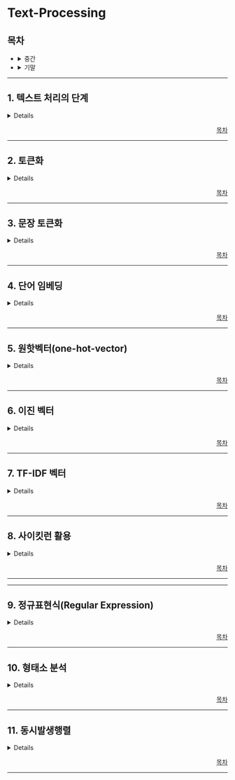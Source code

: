 # **Text-Processing**

## **목차**
- <details><summary>중간</summary>

    1. [텍스트 처리의 단계](#1-텍스트-처리의-단계)
    2. [토큰화](#2-토큰화)
    3. [문장 토큰화](#3-문장-토큰화)
    4. [단어 임베딩](#4-단어-임베딩)
    5. [원핫 벡터](#5-원핫벡터one-hot-vector)
    6. [이진벡터](#6-이진-벡터)
    7. [TF-IDF벡터/코사인 유사도/정규화](#7-tf-idf-벡터)
    8. [사이킷런](#8-사이킷런-활용)
    </details>
- <details><summary>기말</summary>

    9. [정규표현식](#9-정규표현식regular-expression)
    10. [형태소 분석](#10-형태소-분석)
    11. [동시발생행렬](#11-동시발생행렬)
    </details>

---

## 1. 텍스트 처리의 단계
<details>

 1. 텍스트 데이터 수집 
    - 자료수집 -> txt, cell, csv 저장
 2. 문자열 토큰화
    - 토큰화 규칙으로 의미 단위 분리
    - 구두점, 특수기호 정보 불필요시 이 과정에서 제거
 3. 불용어(Stopwords) 제거
    - 통계적 의미 없는 단어 제거 (to,the...)
 4. 어간 추출(Stemming)
    - 과거, 현재 복수형등의 변화
    - 정규표현식에서 Stemming과정 진행
 5. 품사(Pos) 태깅
    - 품사 지정(품사 정보가 필요한 경우)
 6. 의미구조(Vector, Matrix) 생성 - Embedding
    - 통계 기반, 추론 기반 시스템
    - 벡터 행렬로 변경
</details>
<div style="text-align: right">

[목차](#목차)
</div>

---

## 2. 토큰화

<details>

### 분할(Segmentation)
- 정해진 기준으로 하위 개념 정보로 데이터를 분할
    > 문서 -> 문단/문장 단위
    > 문단 -> 문장/ 문장-> 개별 단어

### 토큰/단어
토큰 = 텍스트 분석 단위
단어 = 개념을 나타내는 기호

### 토큰화 방법
1. str.split()

    <details>
    <summary>코드</summary>  

    1. 
    ```python
    sent = 'Thomas Jefferson began building Monticello age of 26.'
    token = sent.split()
    print(token)
    # 결과
    ['Thomas', 'Jefferson', 'began', 'building', 'Monticello', 'age', 'of', '26.']
    ```
    2. 
    ```python
    sent = 'Thomas Jefferson began building Monticello age of 26.'
    sent = sent.lower()
    sent = sent.replace('.', ' .')
    token = sent.split()
    print(token)
    
    # 실행결과
    ['Thomas', 'Jefferson', 'began', 'building', 'Monticello', 'age', 'of', '26.' , '.']
    ```
    </details>

2. re.split() (정규표현식)
    <details>
    <summary>코드</summary>

    ```python
    import re #정규표현식 모듈 임포트
    
    sent = "Hello!! Python. Coding,   Programming, Study.."
    delim = re.compile(r'[-\s.,!@;?]+') #정규표현식 컴파일 객체 생성
    token = delim.split(sent) #정규표현식으로 sent 텍스트 분할
    print(token)
    if token[-1] == '' : token = token[:-1] #맨 뒤 빈 문자열 제거
    print(token) 
    
    ###### 실행결과
    ['Hello', 'Python', 'Coding', 'Programming', 'Study', ''] 
    ['Hello', 'Python', 'Coding', 'Programming', 'Study']
    ```

    1. r ' 문자열 형식 '

    - r = raw (그대로 사용을 의미)

    2. \[-\s.,!@;?\]+
    - \+
        - []안의 여러 문자
    - \s
        - 공백 문자 의미

3. NLTK (공개 라이브러리)
    <details>
    <summary>코드</summary>

    ```python
    import nltk
    from nltk.tokenize import word_tokenize
    from nltk.tokenize import TreebankWordTokenizer
    nltk.download('punkt') #구두점 데이터 다운로드
    
    sent = "Hi! Python. Coding,   isn't, Study.."
    
    token1 = word_tokenize(sent)
    token2 = TreebankWordTokenizer().tokenize(sent)
    
    print(token1)
    print(token2)
    
    ###### 실행결과
    [nltk_data] Downloading package punkt to /home/runner/nltk_data...
    [nltk_data] Unzipping tokenizers/punkt.zip. 
    ['Hi', '!', 'Python', '.', 'Coding', ',', 'is', "n't", ',', 'Study', '..']
    ['Hi', '!', 'Python.', 'Coding', ',', 'is', "n't", ',', 'Study..']
    ```
    </details>


4. 사용자 정의 함수

    <details><summary>코드</summary>
    
    ```python
    #txtutils.py
    def simple_tokenize(txt):
    '''
    간단한 토크나이징 함수
    :param txt: 문자열
    :return: 토큰 리스트
    '''
    txt = txt.lower()
    txt = txt.replace('.', ' .')
    token = txt.split()
    return token
    ```
    </details>
    <details>
    <summary>활용</summary>
    
    ```python
    from util import txtutils as tu #util 패키지에서 txtutils를 포함하여 tu로 사용한다.

    doc = 'simple tokenize function test.'
    token = tu.simple_tokenize(doc)
    print(token)

    #출력
    ['simple', 'tokenize', 'function', 'test', '.']
    ```
    </details>

5. 실습 내용
    ```python
    #tokenization_exec.py

    import nltk
    from nltk.tokenize import TreebankWordTokenizer
    nltk.download('punkt') #구두점 데이터 다운로드

    docs = []
    docs.append("I am going to go to the store.")
    docs.append("The Science of today is the technology of tommorow.")
    docs.append("You are using pip version 3.")
    docs.append("Could not install packages due to an Error.")

    # docs list 안에는 4개의 문장이 들어있다.
    # 각 문장을 토큰화하여 실행결과에 보이는 것과 같이 [문장별 토큰 리스트]를 가진 리스트에 넣고 출력하는
    # 코드를 작성해볼 것

    ###### 실행결과
    [nltk_data] Downloading package punkt to /home/runner/nltk_data... 
    [nltk_data] Package punkt is already up-to-date! 
    [['i', 'am', 'going', 'to', 'go', 'to', 'the', 'store', '.'],
    ['the', 'science', 'of', 'today', 'is', 'the', 'technology', 'of', 'tommorow', '.'],
    ['you', 'are', 'using', 'pip', 'version', '3', '.'],
    ['could', 'not', 'install', 'packages', 'due', 'to', 'an', 'error', '.']]
    ```

</details>

<div style="text-align: right">

[목차](#목차)
</div>

---

## 3. 문장 토큰화

<details>

1. ### 출력
    <details>
    <summary>위의 실습을 출력</summary>

    ```python
    tk = TreebankWordTokenizer()
    tokens = []
    for doc in docs:
        token = tk.tokenize(doc.lower())
        tokens.append(token)
    print(tokens)
    ```
    </details>

2.  문장 토큰화
    <details>
    <summary>NLTK 이용 코드</summary>

    ```python
    from nltk.tokenize import sent_tokenize
    from nltk.tokenize import word_tokenize
    ...
    text = '\n'.join(docs)
    sentences = sent_tokenize(text) #문장 토큰 리스트
    print(sentences)
    tokens = [word_tokenize(t) for t in sentences]
    print(tokens)

    ## 결과

    #sentence tokenize
    ['I am going to go to the store.', 
    'The Science of today is the technology of tommorow.',
    'You are using pip version 3.', 
    'Could not install packages due to an Error.']

    #word tokenize
    [['I', 'am', 'going', 'to', 'go', 'to', 'the', 'store', '.'],
    ['The', 'Science', 'of', 'today', 'is', 'the', 'technology', 'of', 'tommorow', '.'],
    ['You', 'are', 'using', 'pip', 'version', '3', '.'], 
    ['Could', 'not', 'install', 'packages', 'due', 'to', 'an', 'Error', '.']]
    ```
    </details>

</details>

<div style="text-align: right">

[목차](#목차)
</div>

---

## 4. 단어 임베딩

<details>

<img src="https://ivy-hospital-413.notion.site/image/https%3A%2F%2Fs3-us-west-2.amazonaws.com%2Fsecure.notion-static.com%2F53b94b0e-e2d7-46d2-86c2-fe60e1f39f80%2F%E1%84%89%E1%85%B3%E1%84%8F%E1%85%B3%E1%84%85%E1%85%B5%E1%86%AB%E1%84%89%E1%85%A3%E1%86%BA_2021-07-29_%E1%84%8B%E1%85%A9%E1%84%92%E1%85%AE_4.23.19.png?id=ce63509f-987b-4a65-a4b6-118ff6d81c0e&table=block&spaceId=4df7c095-f16c-49b1-9f2e-58f72fb09349&width=1230&userId=&cache=v2"></img>

1. ### 사전 구축
    1. 직접 구축
        <details>
        <summary>코드</summary>

        ```python
        import nltk
        from nltk.tokenize import word_tokenize
        nltk.download('punkt')

        vocab = {}          # python dictionary
        doc_tokens = []     # python list
        for doc in docs:
            tokens = word_tokenize(doc.lower()) #문서 토큰화 (구두점 제거 -> details로 변경)
            for word in tokens:
                if word not in vocab: #사전에 없는 단어일 경우 
                    vocab[word] = 0   #사전에 추가
                vocab[word] += 1    
            doc_tokens.append(tokens)
        print(vocab)
        print(doc_tokens)

        ### 결과
        ###----vocab data----
        {'to': 6, 'do': 8, 'is': 2, 'be': 8, '.': 6, 'or': 1, 'not': 1, 'i': 4, 'am': 3, 'what': 1, 'think': 1, 'therefore': 1, ',': 3, 'da': 3, 'let': 2, 'it': 2}
        ```
        <details>
        <summary>구두점 제거</summary>
        
        ```python
        for doc in docs:
        delim = re.compile(r'[\s,.]+') #공백문자, ',', '.'으로 구분
        tokens = delim.split(doc.lower()) #정규표현식으로 sent 텍스트 분할
        if tokens[-1] == '' :   tokens = tokens[:-1] #맨 뒤에 빈 문자열 제거
        ```
        </details>
        </details>
    
    2. 카운터 활용
        <details>
        <summary>코드</summary>

        ```python
        import re
        from collections import Counter

        doc_tokens = []     # python list
        for doc in docs:
            delim = re.compile(r'[\s,.]+')
            tokens = delim.split(doc.lower()) #정규표현식으로 sent 텍스트 분할
            if tokens[-1] == '' :   
                tokens = tokens[:-1] 
            doc_tokens.append(tokens)

        vocab = Counter(sum(doc_tokens, []))
        print(type(vocab)) #collection.Counter 타입
        vocab #딕셔너리와 비슷함
        ```
        </details>

    3. NLTK FreqDist 활용
        <details>
        <summary>코드</summary>

        ```python
        import re
        from nltk import FreqDist
        import numpy as np

        doc_tokens = []     # python list
        for doc in docs:
            delim = re.compile(r'[\s,.]+')
            tokens = delim.split(doc.lower()) #정규표현식으로 sent 텍스트 분할
            if tokens[-1] == '' :   tokens = tokens[:-1] 
            doc_tokens.append(tokens)

        vocab = FreqDist(np.hstack(doc_tokens)) #nltk.probability.FreqDist 타입
        print(type(vocab))
        print(vocab['to'])
        vocab #위와 동일한 형태 
        ```
        </details>
    
    인덱스 부여
    - 단어로 인덱스 찾기
        <details><summary>코드</summary>
        
        ```python
        word_to_id = {word[0] : id for id, word in enumerate(vocab)}
        word_to_id
        ```
        </details>
    - 인덱스로 단어 찾기
        <details><summary>코드</summary>
        
        ```python
        id_to_word = {id : word[0] for id, word in enumerate(vocab)}
        id_to_word
        ```
        </details>
    OOV(Out Of Vocabulary)
    - 빠진 단어 목록의 추가(빈도 수가 낮거나 불용어)
    - 전체의 이름을 'OOV'로 word_to_id에 추가 가능
    - <details>
        <summary>코드 예</summary>

        ```python 
        [in ] word_to_id['oov'] = len(word_to_id)+1
        [in ] word_to_id['oov']
        [out] 14
        ```
        </details>

     #### 사전 임베딩 정리
    1. 입력 문서별 토큰 리스트 작성(doc_tokens)
    2. 단어와 빈도수로 이루어진 사전 구축(vocab)
    3. 단어 : 인덱스, 인덱스 : 단어로 이루어진 사전(word_to_id, id_to_word) 구축

    <details>
    <summary>사전임베딩 코드 전문</summary>
    
    ```python
    from nltk import FreqDist
    import numpy as np
    import re

    def buildDict(docs):
        doc_tokens = []     # python list
        for doc in docs:
            delim = re.compile(r'[\s,.]+')
            tokens = delim.split(doc.lower()) 
            if tokens[-1] == '' :   tokens = tokens[:-1] 
            doc_tokens.append(tokens)

        vocab = FreqDist(np.hstack(doc_tokens))
        vocab = vocab.most_common()
        word_to_id = {word[0] : id for id, word in enumerate(vocab)}
        id_to_word = {id : word[0] for id, word in enumerate(vocab)}
        return doc_tokens, vocab, word_to_id, id_to_word    

    docs = []
    docs.append('To do is to be. To be is to do.')
    docs.append('To be or not to be. I am what I am.')
    docs.append('I think therefore I am. Do be do be do.')
    docs.append('Do do do, da da da, Let it be, let it be.')

    doc_tokens, vocab, word_to_id, id_to_word = buildDict(docs)

    print(doc_tokens)
    print(vocab)
    print(word_to_id)
    print(id_to_word)
    ```
    </details>

</details>

<div style="text-align: right">

[목차](#목차)
</div>

---

## 5. 원핫벡터(one-hot-vector)

<details>

- 1차원 배열의 저장 형태로써 배열 내 원소 중 정답을 뜻하는 원소 하나만 1이고 나머지 모든 원소는 0인 배열을 의미
    <details><summary>코드</summary>

        ```python
        import pandas as pd

        sent = 'Thomas Jefferson began building Monticello at the age of 26.'
        token = sent.split() #간단한 단어 분리
        print(token)

        ##출력결과##
        ['Thomas', 'Jefferson', 'began', 'building', 'Monticello', 'at', 'the', 'age',  'of', '26.']

        one_hot_vectors = [] #토큰별 원-핫 벡터의 리스트

        for idx, word in enumerate(token): #토큰마다 원-핫 벡터 생성 
            vector = [0 for _ in token] #모든 값이 0인 사전크기 리스트 생성
            vector[token.index(word)] = 1 #사전에서 단어가 출현한 위치만 1로 설정 
            one_hot_vectors.append(vector) #만들어진 벡터를 원-핫 벡터에 저장 

        #결과출력
        df = pd.DataFrame(one_hot_vectors, columns=vocab)
        print(df)
        ```
        결과 사진
        <img src = "https://ivy-hospital-413.notion.site/image/https%3A%2F%2Fs3-us-west-2.amazonaws.com%2Fsecure.notion-static.com%2F8b9cb14a-41e4-4ba2-8173-565413024cc1%2FLectureCode_-_Replit.png?id=82d8f633-66a6-4dbf-9bea-7525efb6eca8&table=block&spaceId=4df7c095-f16c-49b1-9f2e-58f72fb09349&width=1230&userId=&cache=v2">

    </details>

- 원-핫 벡터 만들기
    1. buildDict()으로 단어사전 생성
        - 생성되는 것
            - 문서의 토큰 리스트
            - 단어 Dict
            - 단어 - 인덱스 Dict
            - 인덱스 - 단어 Dict
    2. 단어사전 토큰 리스트 요소 마다
        - 사전 크기만큼 0이 들어간 원핫 벡터 리스트 생성
        - 요소 위치의 0의 자리에 1을 대신 삽입
        - 한줄씩 벡터 추가

- 원-핫 벡터에서 원문 복구
    - 벡터마다 1의 위치 검색
    - 위치를 이용해 id-to-word으로 단어로 변경
    - 전부 찾아서 문장으로 반환

- 형태 
    - 가로 : 단어 사전
    - 세로 : 단어 순서

    ||W1|W2|W3|. . .|Wn|
    |--|--|--|--|--|--|
    |I1|1|0|0|. . .|0|
    |I2|0|0|1|. . .|0|
    |I3|0|1|0|. . .|0|
    |.<br>.<br>.|.<br>.<br>.|.<br>.<br>.|.<br>.<br>.|.<br>&nbsp;&nbsp;&nbsp;.<br>&nbsp;&nbsp;&nbsp;&nbsp;&nbsp;&nbsp;.|.<br>.<br>.|
    |Ix|0|0|0|. . .|1|

    예시는 W1 W3 W2 ... Wn 을 나타냄

</details>

<div style="text-align: right">

[목차](#목차)
</div>

---

## 6. 이진 벡터 

<details>

- 문서당 이진 벡터 1개 
- 사전에 있는 단어만을 1로 표시
- 문서에 단어가 출현 했는지만을 확인하는 용도

### 역색인
- 이미 색인된 단어(키워드)를 이용해 단어가 포함된 문서를 찾을 수 있도록 구축해놓은 색인 자료구조
1. 원문 토큰화
2. 텍스트 전처리(불용어 제거, 어간 추출, 품사 태깅 등)
3. 색인어 추출 및 정렬
4. 색인어 당 문서 벡터 생성
5. 색인어에 해당하는 문서 벡터내 문서 랭킹(검색순위 결정)
6. 해시테이블, BTree 등의 자료구조로 역 인덱스 구축


</details>

<div style="text-align: right">

[목차](#목차)
</div>

---

## 7. TF-IDF 벡터

<details>

- TF : 용어 빈도수(Term Frequency)
    - 문서(d)에 나타난 단어(t)의 빈도수
    - 위 수의 log값 + 1 = TF, 단어가 없으면 이면 0
    - 의미 : 여러번 나오는 단어는 중요함 (문서별 계산)
    
- IDF : 역문헌 빈도수(Inverse Document Frequency)
    - Zipf의 법칙
        - k번째 많은 단어의 빈도수는 가장 많이 출현한 단어 빈도수의 1/k에 근접
        - 즉 최대 1000회 출현 단어가 존재 시, 4번째 많이 출현하는 단어는 250에 근접
    - log (전체 문헌 수 / 특정 단어가 출현한 문헌 수) = IDF
    - 의미 : 많은 문서에서 나올 경우 중요하지 않음(여러 문서집합으로 한번 계산)

- TF - IDF : TF × IDF
    - 형태

        ||T1|T2|T3|. . .|Tn|
        |--|--|--|--|--|--|
        |D1|w(1-1)|w(1-2)|w(1-3)|. . .|w(1-n)|
        |D2|w(2-1)|w(2-2)|w(2-3)|. . .|w(2-n)|
        |D3|w(3-1)|w(3-2)|w(3-3)|. . .|w(3-n)|
        |.<br>.<br>.|.<br>.<br>.|.<br>.<br>.|.<br>.<br>.|.<br>&nbsp;&nbsp;&nbsp;.<br>&nbsp;&nbsp;&nbsp;&nbsp;&nbsp;&nbsp;.|.<br>.<br>.|
        |Dn|w(n-1)|w(n-2)|w(n-3)|. . .|w(n-n)|

- 활용 
    - 키워드 추출
    - 순위 결정
    - 유사도 측정

- 벡터 정규화
    - 큰 문서일 수록 가중치가 올라감
    - 문서 크기 표준화 필요
    - L1 정규화, L2정규화
        - L1 : 가중치 값 / 모든 가중치의 합
        - L2 : 가중치 값 / 모든 가중치의 제곱 합의 제곱근
    - 코사인 유사도
        - A · B = ∥A∥ ∥B∥ cosθ
        - cosθ = (A · B)/(∥A∥ ∥B∥) = √Σ(A×B) / (√ΣA² · √ΣB²)

- 코사인 유사도
    - 특성
    - 문서의 정규화 효과
    - 다차원 양수공간 벡터 유사도 계산


</details>

<div style="text-align: right">

[목차](#목차)
</div>

---

## 8. 사이킷런 활용

<details>

[scikit_learn.org](https://scikit-learn.org/stable/)
1. 원핫 벡터
    1. LabelEncoder의 fit_transform 함수를 사용해 사전의 단어들을 레이블링
    2. LabelEncoder의 transform 함수를 활용해 우리가 가진 doc_tokens의 단어를 레이블링 된 숫자 벡터로 변환
    3. 1의 과정에서 만들어진 레이블링 데이터를 2차원으로 변환하여 OneHotEncoder의 fit_transform 함수를 사용해 레이블링
    4. 2의 과정에서 만들어진 벡터를 2차원으로 변환하여 OneHotEncoder의 transform 함수를 사용해 원-핫 벡터로 변환
    <details><summary>코드</summary>
    
    ```python
    from sklearn.preprocessing import LabelEncoder
    import numpy as np

    encoder = LabelEncoder()
    labels = encoder.fit_transform([word for word, id in vocab])
    for label in labels:
        print('[{:2d} : {}]'.format(label, encoder.classes_[label]))

    encode_data = np.array([encoder.transform(doc_token) for doc_token in doc_tokens])
            
    from sklearn.preprocessing import OneHotEncoder

    oh_encoder = OneHotEncoder(categories='auto')
    labels = labels.reshape(-1, 1)
    oh_labels = oh_encoder.fit_transform(labels)

    from sklearn.preprocessing import OneHotEncoder

    oh_encoder = OneHotEncoder(categories='auto')
    labels = labels.reshape(-1, 1)
    oh_labels = oh_encoder.fit_transform(labels)

    #출력 
    from sklearn.preprocessing import OneHotEncoder

    oh_encoder = OneHotEncoder(categories='auto')
    labels = labels.reshape(-1, 1)
    oh_labels = oh_encoder.fit_transform(labels)
    ```
    
    </details>
2. 카운터 벡터
    <details><summary>코드</summary>
    
    ```python
    from sklearn.feature_extraction.text import CountVectorizer
    import pandas as pd

    docs = []
    docs.append('To do is to be. To be is to do.')
    docs.append('To be or not to be. II am what II am')
    docs.append('II think therefore II am. Do be do be do.')
    docs.append('Do do do da da da. Let it be let it be.')

    cnt_vectr = CountVectorizer()
    vectors = cnt_vectr.fit_transform(docs)

    print(cnt_vectr.vocabulary_)
    print(cnt_vectr.get_feature_names())
    print(vectors.toarray())
    print(pd.DataFrame(vectors.toarray(),
                    columns=cnt_vectr.get_feature_names()))
    ```
    </details>
3. TF-IDF 벡터
    <details><summary>코드</summary>
    
    ```python
    from sklearn.feature_extraction.text import TfidfVectorizer
    import pandas as pd

    tfidf = TfidfVectorizer().fit(docs)
    dtm = tfidf.transform(docs).toarray()

    df = pd.DataFrame(dtm, columns=tfidf.get_feature_names())
    print(df)
    print(sorted(tfidf.vocabulary_.items()))
    ```
    </details>
- TF 계산 : 빈도수 카운트. 우리가 수업에서 만든 코드는 로그를 취함   
- IDF 계산 : 스무딩을 수행할 경우, 전체 문서수(N)+1, 단어출현 문서수(DF)+1을 해서 로그값을 취하며, 그 결과에 1을 더함으로 최종 IDF 값을 취함
- L2 정규화를 진행함 → 벡터 요소의 제곱합이 1이 되도록 정규화 → 벡터 유사도 계산 시 벡터의 크기를 정규화 해야 한다.
- 로그 : 수업에서는 밑이 2인 로그를 취했으나, 패키지에서는 np.log()를 취함. np.log()는 자연로그임. 

</details>

<div style="text-align: right">

[목차](#목차)
</div>

---
---

## 9. 정규표현식(Regular Expression)

<details>

- 특정 문자의 집합 또는 문자열을 기호식으로 바꾸어 놓는 방법
    - 문자열 집합을 정확하게 표현하기 위해 사용하는 규칙

- 사용처
    1. 찾고자 하는 문자열 형식 지정(정규 표현식 생성)
    2. 텍스트 데이터에서 정규표현식 해당 문자열 검색(문자열 검색)
    3. 찾아서 작업 수행
        1. 제대로 작성 하였는가
        2. 다른 문자열로 치환
        3. 몇번 나왔는가 검사 등
    
- [정규 표현식 링크](https://regex101.com/)

### 정규표현식

1. [일치하는 문자열](#일치하는-문자열)
2. [.(dot)](#dot)
3. [\[ \](괄호)](#괄호)
4. [\\(메타문자)](#메타문자)
5. [\+(하나 이상 문자)](#하나-이상-문자)
6. [\*(없거나 하나 이상 문자)](#없거나-하나-이상-문자)
7. [?(없거나 하나인 문자)](#없거나-하나인-문자)
8. [\{\}(특정 횟수 만큼 출현)](#특정-횟수-만큼-출현)
9. [\(\)(하위 표현식)](#하위-표현식)
10. [논리연산자](#논리연산자)
11. [탐욕적 vs 게으른 수량자](#탐욕적-vs-게으른-수량자)
12. [문자열 시작, 끝](#문자열-시작-끝)

#### 일치하는 문자열
express : is
- 가장 먼저 나오는 is를 확인

#### \.(dot)
express : i.
- 문자 i와 모든 문자 1개를 확인 iㅁ

#### \[\](괄호)
express : \[Ee\]\[Rr\]
- ER Er eR er 모두 가능 즉 괄호 안 중 문자 1개로 인식
    - \[A-Z\]로 범위 지정도 가능
    - \[A-Za-Z0-9\] : 모든 알파벳이나 숫자 중 1문자
    - \[^0-9\] : 숫자가 아닌 문자

#### \\(메타문자)
express : \\\[\[0-9\]\\\]
- \[와 0-9 중 한 문자와 \]
    - \[\]를 그 문자 그대로 사용하게 함

    <details>
        <summary>설명표</summary>

    메타문자

    |메타문자|설명|
    |---|---|
    |\b|백스페이스|
    |\f|페이지 넘김|
    |\n|줄바꿈|
    |\r|엔터|
    |\t|탭|
    |\v|수직탭|

    문자 클래스

    |클래스|메타문자|설명|일반정규표현식|
    |--|--|--|--|
    |숫자|\d|숫자 하나|\[0-9\]|
    ||\D|숫자 제외 문자 하나|\[^0-9\]|
    |문자|\w|대문자, 소문자, 숫자, 밑줄 문자 중 하나|\[A-Za-z0-9_\]|
    ||\W|대문자, 소문자, 숫자, 밑줄 문자 제외 문자 하나|\[^A-Za-z0-9_\]|
    |공백|\s|모든 공백 문자 중 하나|\[\n\r\t\v\f\]|
    ||\S|모든 공백 문자 제외 문자 하나|\[^\n\r\t\v\f\]|


    [추가적인 정보](https://developer.mozilla.org/ko/docs/Web/JavaScript/Guide/Regular_expressions)
    </details>

#### \+(하나 이상 문자)
express : \w+
- 하나 이상의 대문자, 소문자, 숫자, 밑줄 문자가 출현
    <details>
    <summary>코드</summary>

    ```python
    import re
    doc = ["send : host@server.com",
    "recv : guest@client.com",
    "return : admin_1@test.server.com",
    "fwd : admin.programming@test.server.co.kr"]
    text = "\n".join(doc)

    pattern = re.compile(r"[\w.]+@[\w.]+\.\w+", re.MULTILINE)

    print(pattern.findall(text))
    result = pattern.finditer(text)
    for m in result:
    print(m.group(), m.span(), m.start(), m.end()))
    ```
    </details>

#### \*(없거나 하나 이상 문자)
express : 0\w*
- 0 뒤에 없거나 하나 이상의 대문자, 소문자, 숫자, 밑줄 문자가 출현

#### ?(없거나 하나인 문자)
express : 0\w?
- 0 뒤에 없거나 하나의 대문자, 소문자, 숫자, 밑줄 문자가 출현

#### \{\}(특정 횟수 만큼 출현)
express : \w\{6\}
- 대문자, 소문자, 숫자, 밑줄 문자가 6번 출현
- 최대, 최소 지정 가능 \{최소, 최대\} 최대 반복 생략 가능

#### \(\)(하위 표현식)
express : \(&nbsp\)\{3\}
- 공백이 3개

#### 논리연산자
express : \(\[0-9\]\)|\(\[A-Z\]\)
- 숫자 1개 또는 대문자 1개
- | : or , & : and

#### 탐욕적 vs 게으른 수량자
express : \<pP\>.+\</pP\>
- \<pP\>와 하나 이상의 모든 문자와 \</pP\>
- 단 + 수량자는 탐욕적으로 검출 시 뒤에서부터 작용
- 따라서 결과값이 result = \<p\>sample text\</p\>\<p\>text 1\</p\>\<P\>text 2\</P\>으로 생성됨

express : \<pP\>.+?\</pP\>
- \<pP\>와 하나 이상의 모든 문자와 \</pP\>
- 위와 동일해 보이지만 +에 ?를 붙여 게으른 수량자로 사용
- 앞에서부터 최소한으로 적게
- \<p\>sample text\</p\>\<p\>text 1\</p\>\<P\>text 2\</P\> 검출 시 
    - \<p\>sample text\</p\>
    - \<p\>text 1\</p\>
    - \<P\>text 2\</P\>
- 으로 생성됨

#### 문자열 시작, 끝
express : ^\(0.+9\)$
- 시작이 0 하나 이상의 문자와 끝이 9
- 시작 끝 패턴을 명확히 지정할때 사용

</details>

<div style="text-align: right">

[목차](#목차)
</div>

---

## 10. 형태소 분석

<details>

- 형태소 : 언어에서 의미를 가지는 가장 작은 단위

    1. 토큰화 시 형태소 분석을 할 것인지 결정
    2. 사용할 경우 목적에 따라 사용 범위 결정
    3. 가장 핵심 기능 : 품사 태깅(part of tagging POS tagging)

- 품사
    1. 체언 : 명사, 대명사, 수사...
    2. 용언 : 동사, 형용사...
    3. 독립언 : 부사, 감탄사...
    4. 기능어 : 조사, 어미, 접사...

- 한글의 형태소 분석
    1. 다양한 조사 활용
    2. 불규칙 형 변환
    3. 언어 파괴적 요소(띄어쓰기, 오타)
    - 자유자재의 언어 구사, 규칙 파괴에도 이해 가능
    - 이러한 요소가 검색엔진, 자연어 처리 시스템 구현에 큰 한계

- 형태소 분석의 목적 = 색인작업

- Konlpy 사용

     ```python
    !curl -s https://raw.githubusercontent.com/teddylee777/machine-learning/master/99-Misc/01-Colab/mecab-colab.sh | bash
    ```

    - 사용 예시
        ```python
        from konlpy.tag import Okt, Mecab
        okt = Okt()
        okt.morphs('형태소 분석할 Text 입력')
        ```


    <details> 
    <summary>Konlpy 안의 형태소</summary>

    - Hannaum : KASIT
    - Kkma : 서울대
    - Komoran : Shineware
    - Mecab : 일본어용을 한국어 사용가능하게 수정
    - Open Korean Text : 과거 트위터 형태소 분석기
    </details>

- TF/IDF 적용
    - <details><summary>TF/IDF 벡터 생성</summary>

        ```python
        docs = doc.split('\n')
        r = []
        for line in docs:
            token = mecab.morphs(line)
            txt = " ".join(token)
            r.append(txt)

        from sklearn.feature_extraction.text import TfidfVectorizer
        #tfidf 벡터 메트릭스 생성
        tfidf = TfidfVectorizer()
        tfidf_matrix = tfidf.fit_transform(r)
        print('type of tfidf_matrix {}'.format(type(tfidf_matrix)))
        print('shape of tfidf_matrix {}'.format(tfidf_matrix.shape))
        
        ##출력결과
        type of tfidf_matrix <class 'scipy.sparse.csr.csr_matrix'>
        shape of tfidf_matrix (357, 1081)
        ```
        </details>

    - <details><summary>각 문서별 TF/IDF 값이 높은 단어 추출</summary>

        ```python
        tfidf_table = tfidf_matrix.toarray()
        keywords = []

        for weight in tfidf_table:
            w_vec = list(enumerate(weight))
            w_vec = sorted(w_vec, key=lambda x : x[1], reverse=True)
            print(w_vec[:3])
            keywords.append(w_vec)

        #출력결과
        [(361, 0.8233074079998407), (1049, 0.5675957293114385), (0, 0.0)]
        [(0, 0.0), (1, 0.0), (2, 0.0)]
        [(664, 0.297683329858021), (412, 0.2253201732864864), (483, 0.19845555323868067)]
        [(0, 0.0), (1, 0.0), (2, 0.0)]
        [(949, 1.0), (0, 0.0), (1, 0.0)]
        [(215, 0.6937741027461318), (412, 0.5251261504196152), (361, 0.492869171793363)]
        ```
        </details>

    - <details><summary>전체 문서 중 가장 TF/IDF가 높은 문서 추출</summary>

        ```python
        import numpy as np
        def tfidf_rank(tfidf_matrix):
            rank = []
            avg, stddev = 0.0, 0.0
            
            #문서 별 tfidf 가중치의 합 계산 : (문서id, 가중치 합)
            for idx, tfidf in enumerate(tfidf_matrix):
                rank.append((idx, tfidf.sum()))

            #가중치의 합이 높은 문서 순으로 정렬
            rank.sort(key=lambda x : x[1], reverse=True)

            #tfidf의 평균과 표준편차 계산
            tfidf_sum = [tfidf.sum() for tfidf in tfidf_matrix]
            avg = np.mean(tfidf_sum)
            stddev = np.std(tfidf_sum)
            return rank, avg, stddev
            
        rank, avg, stddev = tfidf_rank(tfidf_matrix)

        print(rank[:2])
        print('avg = {}, stddev = {}'.format(avg, stddev))

        #랭크가 높은 문서 5개의 원문을 추출하여 rank_doc에 저장 후 출력
        rank_doc = [docs[doc_id[0]] for doc_id in rank[:5]]
        rank_doc

        #출력결과
        [(2, 8.937515671877552), (181, 5.81765311803503)]
        avg = 2.949446365690751, stddev = 1.043877787780237
        
        ['유구한 역사와 전통에 빛나는 우리 대한국민은 3·1운동으로 건립된...'
        ' 제76조 ① 대통령은 내우·외환·천재·지변 또는 중대한 재정·경제상의...'
        '③체포·구속·압수 또는 수색을 할 때에는 적법한 절차에 따라 검사의...'
        '⑦피고인의 자백이 고문·폭행·협박·구속의 부당한 장기화 또는 기망 기타의...'
        ' 제65조 ① 대통령·국무총리·국무위원·행정각부의 장·헌법재판소...'
        ```
        </details>
    

</details>

<div style="text-align: right">

[목차](#목차)
</div>

---


## 11. 동시발생행렬

<details>

- 단어의 분산 표현
    - 통계기반
        - 단어 출현 획구에 기반한 처리
        - 의미 파악 불가
        - 희소벡터(TF/IDF)
    - 추론기반
        - 주변 단어와 관계에 기반한 처리
        - 의미 추론 가능
        - 밀집벡터

- 맥락
    - 정의 : 사물 따위가 서로 이어져 있는 관계나 연관성
    - all the facts, opinions, etc. relating to a particular thing or event

    - 표현
        -  동시발생행렬
        - 특정 단어의 주변에 나타나는 단어의 횟수를 기록하는 간단한 방법
    
    - 예문 : **you say goodbye and i say hello**
        - ||you|say|goodbye|and|i|hello|.|
            |--|--|--|--|--|--|--|--|
            |you|0|1|0|0|0|0|0|
            |say|1|0|1|0|1|1|0|      
            |goodbye|0|1|0|1|0|0|0|     
            |andsay|0|0|1|0|1|0|0|     
            |i|0|1|0|1|0|0|0|    
            |hello|0|1|0|0|0|0|1|        
            |.|0|0|0|0|0|1|0|   
        
        <details><summary>동시발생행렬 코드</summary>
        
        ```python
        def create_co_matrix(corpus, vocab_size, window_size=1):
            '''동시발생 행렬 생성
            :param corpus: 말뭉치(단어 ID 목록)
            :param vocab_size: 어휘 수
            :param window_size: 윈도우 크기(윈도우 크기가 1이면 타깃 단어 좌우 한 단어씩이 맥락에 포함)
            :return: 동시발생 행렬
            '''
            corpus_size = len(corpus)
            co_matrix = np.zeros((vocab_size, vocab_size), dtype=np.int32)

            for idx, word_id in enumerate(corpus):
                for i in range(1, window_size + 1):
                    left_idx = idx - i
                    right_idx = idx + i
                    
                    #기준 단어의 왼쪽 값 추가
                    if left_idx >= 0:
                        left_word_id = corpus[left_idx]
                        co_matrix[word_id, left_word_id] += 1

                    #기준 단어에 오른쪽 값 추가
                    if right_idx < corpus_size:
                        right_word_id = corpus[right_idx]
                        co_matrix[word_id, right_word_id] += 1

            return co_matrix

        co_matrix = create_co_matrix(corpus, len(corpus))
        co_matrix

        #출력결과
        array([[0, 1, 0, 0, 0, 0, 0, 0],
            [1, 0, 1, 0, 1, 1, 0, 0],
            [0, 1, 0, 1, 0, 0, 0, 0],
            [0, 0, 1, 0, 1, 0, 0, 0],
            [0, 1, 0, 1, 0, 0, 0, 0],
            [0, 1, 0, 0, 0, 0, 1, 0],
            [0, 0, 0, 0, 0, 1, 0, 0],
            [0, 0, 0, 0, 0, 0, 0, 0]], dtype=int32)
        ```
        </details>

        <details><summary>동시발생행렬 활용 코드</summary>
        
        코사인 유사도
        ```python
        import pandas as pd

        from sklearn.metrics.pairwise import cosine_similarity
        from sklearn.metrics.pairwise import linear_kernel

        cos_sim = cosine_similarity(co_matrix, co_matrix)
        pd.DataFrame(cos_sim, columns=word_to_id.keys())

        #출력결과
                    you	     say	 goodbye	     and	       i	   hello	  .
        0	1.000000	0.000000	0.707107	0.000000	0.707107	0.707107	0.0
        1	0.000000	1.000000	0.000000	0.707107	0.000000	0.000000	0.5
        2	0.707107	0.000000	1.000000	0.000000	1.000000	0.500000	0.0
        3	0.000000	0.707107	0.000000	1.000000	0.000000	0.000000	0.0
        4	0.707107	0.000000	1.000000	0.000000	1.000000	0.500000	0.0
        5	0.707107	0.000000	0.500000	0.000000	0.500000	1.000000	0.0
        6	0.000000	0.500000	0.000000	0.000000	0.000000	0.000000	1.0
        ```
        입력 쿼리와 유사도가 높은 단어 반환
        ```python
        def most_similar(query, word_to_id, id_to_word, word_matrix, top=3):

            if query not in word_to_id:
                print('{}를 찾을 수 없음.'.format(query))
                return
                
            word_vector = np.array(word_matrix[word_to_id[query]])
            word_vector = word_vector.reshape(1, -1)

            sim = cosine_similarity(word_vector, word_matrix)
            sim = sim[0]
            sim = [(id, cos) for id, cos in enumerate(sim)]
            sim = sorted(sim, key=lambda x: x[1], reverse=True)

            return sim[1:top+1]

        rank = most_similar('you', word_to_id, id_to_word, co_matrix)
        for r in rank:
            print(id_to_word[r[0]], r[1])
        ```
        </details>
- 점별 상호 정보량 처리
     - $PMI(x,y) = log_2\frac{P(x,y)}{P(x)P(y)}=log_2\frac{\frac{n(x,y)}{N}}{\frac{n_x}{N}\frac{n_y}{N}} = log_2\frac{n(x,y)N}{n_xn_y}$
     - 전체 동시출현 횟수가 10,000회라고 할 때, 다음과 같은 발생 횟수를 나타낸다고 가정할 때
        1. the : 1,000회
        2. car : 20회
        3. drive : 10회
        4. the, car 동시발생 : 10회
        5. car, drive 동시발생 : 5회

        - $PMI(the,car) = log_2\frac{10\cdot10000}{1000\cdot20}=log_2\frac{10}{2}\approx2.32$
        - $PMI(car,drive) = log_2\frac{5\cdot10000}{20\cdot10}=log_2 250\approx7.97$
            - the같은 고빈도 단어 출현 시 분모값 증가, 전체값 감소
            - 출현 빈도 없을 시 $log_20=-\infty$가 되므로 양의 값만 가지는 함수 필요
            - $PPMI(x,y) = max(0,PMI(x,y))$
            - <details><summary>코드</summary>
            
                ```python
                def ppmi(C, verbose=False, eps = 1e-8):
                    '''PPMI(점별 상호정보량) 생성
                    :param C: 동시발생 행렬
                    :param verbose: 진행 상황을 출력할지 여부
                    :return:
                    '''
                    M = np.zeros_like(C, dtype=np.float32)
                    N = np.sum(C)
                    S = np.sum(C, axis=0)
                        total = C.shape[0]*C.shape[1]
                        cnt = 0
                    print('N = {}, S = {}'.format(N, S))

                    for i in range(C.shape[0]):
                        for j in range(C.shape[1]):
                            pmi = np.log2(C[i, j] * N / (S[j]*S[i]) + eps) #PMI 계산
                            M[i, j] = max(0, pmi) #Positive

                            if verbose: #진행상황
                                cnt += 1
                                if cnt % (total//100 + 1) == 0:
                                    print('%.1f%% 완료' % (100*cnt/total))
                    return M

                W = ppmi(co_matrix)

                np.set_printoptions(precision=3)  # 유효 자릿수를 세 자리로 표시
                print('동시발생 행렬')
                print(co_matrix)
                print('-'*50)
                print('PPMI')
                print(W)

                #출력결과
                N = 14, S = [1 4 2 2 2 2 1]
                동시발생 행렬
                [[0 1 0 0 0 0 0]
                [1 0 1 0 1 1 0]
                [0 1 0 1 0 0 0]
                [0 0 1 0 1 0 0]
                [0 1 0 1 0 0 0]
                [0 1 0 0 0 0 1]
                [0 0 0 0 0 1 0]]
                --------------------------------------------------
                PPMI
                [[0.    1.807 0.    0.    0.    0.    0.   ]
                [1.807 0.    0.807 0.    0.807 0.807 0.   ]
                [0.    0.807 0.    1.807 0.    0.    0.   ]
                [0.    0.    1.807 0.    1.807 0.    0.   ]
                [0.    0.807 0.    1.807 0.    0.    0.   ]
                [0.    0.807 0.    0.    0.    0.    2.807]
                [0.    0.    0.    0.    0.    2.807 0.   ]]
                ```
                </details>

- 특잇값 분해(SVD)
    - 선형대수에서 특잇값 분해(Singular Value Decomposition)는 행렬을 분해하는 방식 중 하나
    - 행렬의 차원 감소 위한 방법으로 활용 -> 고유값 분해의 일반화 과정
    <img src="https://ivy-hospital-413.notion.site/image/https%3A%2F%2Fs3-us-west-2.amazonaws.com%2Fsecure.notion-static.com%2Fc7e86ca7-6694-493e-b73d-60d1f3b157b8%2Ffig_2-8.png?id=868c3890-c9b8-4b47-afea-7f403a1edf75&table=block&spaceId=4df7c095-f16c-49b1-9f2e-58f72fb09349&width=2000&userId=&cache=v2">
    차원이 축소되어도 본질적 특성을 가진 값을 구별할 수 있도록 fit(적합)시켜야함
    - 사용 이유
        1. 희소벡터는 대부분 0의 값
        2. 희소벡터 -> 밀집벡터(대부분 0이 아닌 값) 효율성 up
        3. 특잇값 분해로 본질적 값에 적합하도록 차원을 줄여 근사시킴

    - 사용 방법
        - $X = USV^T$
            - U : 직교 행렬이며 원본의 행
            - S : 대각 행렬 (대각성분 외 모두 0) 특잇값 큰 순서대로 나열, U의 중요도 순서
            - V : 직교 행렬이며 원본의 열
            <img src = "https://ivy-hospital-413.notion.site/image/https%3A%2F%2Fs3-us-west-2.amazonaws.com%2Fsecure.notion-static.com%2Fd7ef893d-d33e-4700-a65c-ab6861db0aee%2Ffig_2-9.png?id=420e659e-3e5b-482b-864f-db9bae82206b&table=block&spaceId=4df7c095-f16c-49b1-9f2e-58f72fb09349&width=2000&userId=&cache=v2">

    - 원본 복원
        - S벡터(특잇값)의 원소 중 값이 낮은 값을 제거하고 SVD를 수행시 원복은 불가하나 근사값으로 복원이 가능

            <img src="https://ivy-hospital-413.notion.site/image/https%3A%2F%2Fs3-us-west-2.amazonaws.com%2Fsecure.notion-static.com%2F5734212d-288b-47be-8fab-dd4f801e5233%2F%E1%84%89%E1%85%B3%E1%84%8F%E1%85%B3%E1%84%85%E1%85%B5%E1%86%AB%E1%84%89%E1%85%A3%E1%86%BA_2022-04-27_12.44.47.png?id=7d22d2e0-0a1c-4d2d-81ec-abd65a3b1f77&table=block&spaceId=4df7c095-f16c-49b1-9f2e-58f72fb09349&width=2000&userId=&cache=v2">
    
    - <details><summary>동시발생행렬에 적용</summary>

        ```python
        U, S, VT = np.linalg.svd(W) #PPMI행렬인 W를 SVD화
        print("동시발생행렬\n", np.round(co_matrix, 3))
        print("PPMI적용행렬\n", np.round(W, 3))
        print("U행렬\n", np.round(U, 3))
        print("S행렬(대각요소값)\n", np.round(S, 3))

        S_matrix = np.diag(S) #대각성분 추출
        W_ = np.dot(np.dot(U, S_matrix), VT) #U와 대각성분 행렬 곱 후 VT와 행렬 곱
        print("SVD 복원 행렬 : \n",np.round(W_, 3))

        #출력결과
        동시발생행렬
        [[0 1 0 0 0 0 0]
        [1 0 1 0 1 1 0]
        [0 1 0 1 0 0 0]
        [0 0 1 0 1 0 0]
        [0 1 0 1 0 0 0]
        [0 1 0 0 0 0 1]
        [0 0 0 0 0 1 0]]
        PPMI적용행렬
        [[0.    1.807 0.    0.    0.    0.    0.   ]
        [1.807 0.    0.807 0.    0.807 0.807 0.   ]
        [0.    0.807 0.    1.807 0.    0.    0.   ]
        [0.    0.    1.807 0.    1.807 0.    0.   ]
        [0.    0.807 0.    1.807 0.    0.    0.   ]
        [0.    0.807 0.    0.    0.    0.    2.807]
        [0.    0.    0.    0.    0.    2.807 0.   ]]
        U행렬
        [[ 0.341 -0.    -0.121 -0.    -0.932 -0.    -0.   ]
        [ 0.    -0.598  0.     0.18   0.    -0.781  0.   ]
        [ 0.436 -0.    -0.509 -0.     0.225 -0.    -0.707]
        [ 0.    -0.498  0.     0.68  -0.     0.538  0.   ]
        [ 0.436 -0.    -0.509 -0.     0.225 -0.     0.707]
        [ 0.709 -0.     0.684 -0.     0.171 -0.     0.   ]
        [-0.    -0.628 -0.    -0.71   0.     0.317 -0.   ]]
        S행렬(대각요소값)
        [3.168 3.168 2.703 2.703 1.514 1.514 0.   ]
        SVD 복원 행렬 : 
        [[ 0.     1.807  0.    -0.     0.     0.     0.   ]
        [ 1.807 -0.     0.807  0.     0.807  0.807  0.   ]
        [ 0.     0.807 -0.     1.807  0.     0.     0.   ]
        [ 0.    -0.     1.807  0.     1.807 -0.     0.   ]
        [ 0.     0.807 -0.     1.807  0.     0.     0.   ]
        [ 0.     0.807  0.    -0.     0.     0.     2.807]
        [ 0.     0.     0.    -0.     0.     2.807 -0.   ]]
        ```
        </details> 

- 종합 코드

    1. <details><summary>사전 구축</summary>
    
        ```python
        #사전 구축 함수
        from nltk import FreqDist
        import numpy as np
        import re
        import nltk
        nltk.download('stopwords')

        from nltk.corpus import stopwords

        sw = stopwords.words('english')

        def buildDict(docs):
            doc_tokens = []     # python list
            for doc in docs:
                delim = re.compile(r'[\s,.]+')
                tokens = delim.split(doc.lower()) 
                tokens = [t for t in tokens if t not in sw]
                if tokens[-1] == '' :   tokens = tokens[:-1] 
                doc_tokens.append(tokens)

                
            vocab = FreqDist(np.hstack(doc_tokens))
            vocab = vocab.most_common()
            word_to_id = {word[0] : id for id, word in enumerate(vocab)}
            id_to_word = {id : word[0] for id, word in enumerate(vocab)}
            corpus = np.array([id for id, _ in enumerate(vocab)])
            return doc_tokens, corpus, word_to_id, id_to_word

        # 파일을 불러와 사전 생성

        import pandas as pd

        with open('./sample_data/sample.txt', 'r') as f:
        docs = f.readlines()

        for id, doc in enumerate(docs):
        print('[{}] : {}...'.format(id, doc[:30])) #예문 출력
        
        doc_tokens, corpus, word_to_id, id_to_word = buildDict(docs)
        ```
        </details>

    2. <details><summary>동시발생행렬과 PPMI 생성</summary>

        ```python
        def create_co_matrix(corpus, vocab_size, window_size=1):
        # 동시발생 행렬 생성
        # :param corpus: 말뭉치(단어 ID 목록)
        # :param vocab_size: 어휘 수
        # :param window_size: 윈도우 크기(윈도우 크기가 1이면 타깃 단어 좌우 한 단어씩이 맥락에 포함)
        # :return: 동시발생 행렬
        
        corpus_size = len(corpus)
        co_matrix = np.zeros((vocab_size, vocab_size), dtype=np.int32)

        for idx, word_id in enumerate(corpus):
            for i in range(1, window_size + 1):
                left_idx = idx - i
                right_idx = idx + i

                if left_idx >= 0:
                    left_word_id = corpus[left_idx]
                    co_matrix[word_id, left_word_id] += 1

                if right_idx < corpus_size:
                    right_word_id = corpus[right_idx]
                    co_matrix[word_id, right_word_id] += 1

        return co_matrix

        def ppmi(C, verbose=False, eps = 1e-8):
        # PPMI(점별 상호정보량) 생성
        # :param C: 동시발생 행렬
        # :param verbose: 진행 상황을 출력할지 여부
        # :return:

        M = np.zeros_like(C, dtype=np.float32)
        N = np.sum(C)
        S = np.sum(C, axis=0)

        for i in range(C.shape[0]):
            for j in range(C.shape[1]):
                pmi = np.log2(C[i, j] * N / (S[j]*S[i]) + eps)
                M[i, j] = max(0, pmi)
        return 
        
        
        
        ```
        </details>


</details>

<div style="text-align: right">

[목차](#목차)
</div>

---
